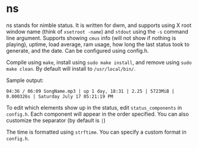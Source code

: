 # ns
ns stands for nimble status. It is written for dwm, and supports using X root window name (think of `xsetroot -name`) and `stdout` using the `-s` command line argument. 
Supports showing `cmus` info (will not show if nothing is playing), uptime, load average, ram usage, how long the last status took to generate, and the date. Can be configured using config.h.

Compile using `make`, install using `sudo make install`, and remove using `sudo make clean`. By default will install to `/usr/local/bin/`.

Sample output:

`04:36 / 06:09 SongName.mp3 | up 1 day, 18:31 | 2.25 | 5723MiB | 0.000326s | Saturday July 17 05:21:19 PM`

To edit which elements show up in the status, edit `status_components` in `config.h`. Each component will appear in the order specified.
You can also customize the separator (by default is ` | `)

The time is formatted using `strftime`. You can specify a custom format in `config.h`.
